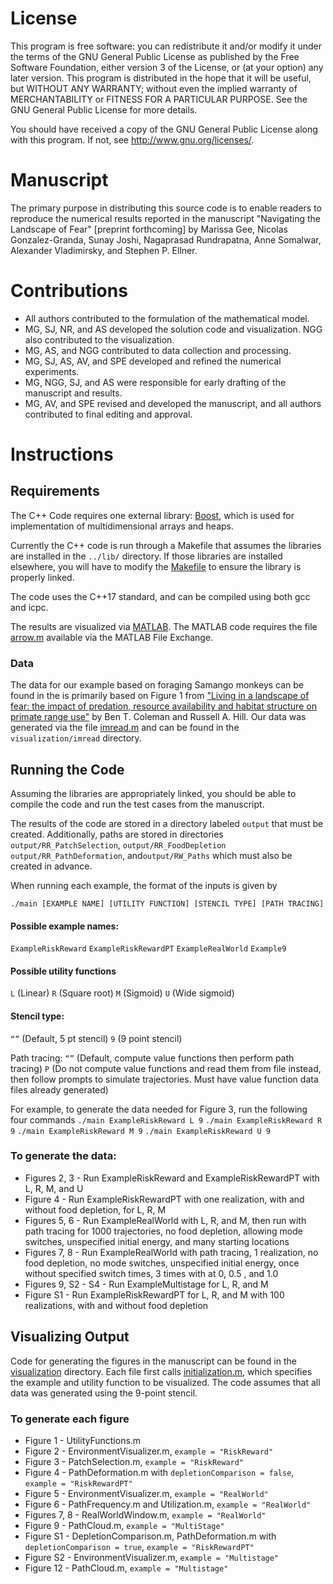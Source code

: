 # License
This program is free software: you can redistribute it and/or modify it under the terms of the GNU General Public License as published by the Free Software Foundation, either version 3 of the License, or (at your option) any later version. This program is distributed in the hope that it will be useful, but WITHOUT ANY WARRANTY; without even the implied warranty of MERCHANTABILITY or FITNESS FOR A PARTICULAR PURPOSE. See the GNU General Public License for more details.

You should have received a copy of the GNU General Public License along with this program. If not, see http://www.gnu.org/licenses/.

# Manuscript
The primary purpose in distributing this source code is to enable readers to reproduce the numerical results reported in the manuscript "Navigating the Landscape of Fear" [preprint forthcoming] by Marissa Gee, Nicolas Gonzalez-Granda, Sunay Joshi, Nagaprasad Rundrapatna, Anne Somalwar, Alexander Vladimirsky, and Stephen P. Ellner.


# Contributions
- All authors contributed to the formulation of the mathematical model.
- MG, SJ, NR, and AS developed the solution code and visualization. NGG also contributed to the visualization.
- MG, AS, and NGG contributed to data collection and processing.
- MG, SJ, AS, AV, and SPE developed and refined the numerical experiments.
- MG, NGG, SJ, and AS were responsible for early drafting of the manuscript and results.
- MG, AV, and SPE revised and developed the manuscript, and all authors contributed to final editing and approval.


# Instructions
## Requirements
The C++ Code requires one external library: [Boost](http://www.boost.org/), which is used for implementation of multidimensional arrays and heaps.

Currently the C++ code is run through a Makefile that assumes the libraries are installed in the `../lib/` directory.
If those libraries are installed elsewhere, you will have to modify the [Makefile](https://github.com/eikonal-equation/Navigating_LoF/blob/main/Makefile) to ensure the library is properly linked.

The code uses the C++17 standard, and can be compiled using both gcc and icpc.

The results are visualized via [MATLAB](https://www.mathworks.com/products/matlab.html).
The MATLAB code requires the file [arrow.m](https://www.mathworks.com/matlabcentral/fileexchange/278-arrow) available via the MATLAB File Exchange.

### Data
The data for our example based on foraging Samango monkeys can be found in the is primarily based on Figure 1 from ["Living in a landscape of fear: the impact of predation, resource availability and habitat structure on primate range use"](https://doi.org/10.1016/j.anbehav.2013.11.027) by Ben T. Coleman and Russell A. Hill. Our data was generated via the file [imread.m](https://github.com/eikonal-equation/Navigating_LoF/blob/main/visualization/imread/imread.m)  and can be found in the `visualization/imread` directory. 

## Running the Code
Assuming the libraries are appropriately linked, you should be able to compile the code and run the test cases from the manuscript.

The results of the code are stored in a directory labeled `output` that must be created. Additionally, paths are stored in directories `output/RR_PatchSelection`, `output/RR_FoodDepletion` `output/RR_PathDeformation`, and`output/RW_Paths` which must also be created in advance.

When running each example, the format of the inputs is given by

`./main [EXAMPLE NAME] [UTILITY FUNCTION] [STENCIL TYPE] [PATH TRACING]`

#### Possible example names:
`ExampleRiskReward`
`ExampleRiskRewardPT`
`ExampleRealWorld`
`Example9`

#### Possible utility functions
`L` (Linear)
`R` (Square root)
`M` (Sigmoid)
`U` (Wide sigmoid)

#### Stencil type:
`“”` (Default, 5 pt stencil)
`9` (9 point stencil)

Path tracing:
`“”` (Default, compute value functions then perform path tracing)
`P` (Do not compute value functions and read them from file instead, then follow prompts to simulate trajectories. Must have value function data files already generated)

For example, to generate the data needed for Figure 3, run the following four commands
`./main ExampleRiskReward L 9`
`./main ExampleRiskReward R 9`
`./main ExampleRiskReward M 9`
`./main ExampleRiskReward U 9`

### To generate the data:
- Figures 2, 3 -  Run ExampleRiskReward and ExampleRiskRewardPT with L, R, M, and U 
- Figure 4 - Run ExampleRiskRewardPT with one realization,  with and without food depletion, for L, R, M
- Figures 5, 6 - Run ExampleRealWorld with L, R, and M, then run with path tracing for 1000 trajectories, no food depletion, allowing mode switches, unspecified initial energy, and many starting locations
- Figures 7, 8 - Run ExampleRealWorld with path tracing, 1 realization, no food depletion, no mode switches, unspecified initial energy, once without specified switch times, 3 times with at 0, 0.5 , and 1.0
- Figures 9, S2 - S4 - Run ExampleMultistage for L, R, and M
- Figure S1 - Run ExampleRiskRewardPT for L, R, and M with 100 realizations, with and without food depletion

## Visualizing Output
Code for generating the figures in the manuscript can be found in the [visualization](https://github.com/eikonal-equation/Navigating_LoF/blob/main/visualization) directory. Each file first calls [initialization.m](https://github.com/eikonal-equation/Navigating_LoF/blob/main/visualization/initialization.m), which specifies the example and utility function to be visualized. The code assumes that all data was generated using the 9-point stencil.

### To generate each figure
- Figure 1 - UtilityFunctions.m
- Figure 2 - EnvironmentVisualizer.m, `example = "RiskReward"`
- Figure 3 - PatchSelection.m, `example = "RiskReward"`
- Figure 4 - PathDeformation.m with `depletionComparison = false`, `example = "RiskRewardPT"`
- Figure 5 - EnvironmentVisualizer.m, `example = "RealWorld"`
- Figure 6 - PathFrequency.m and Utilization.m, `example = "RealWorld"`
- Figures 7, 8 - RealWorldWindow.m, `example = "RealWorld"`
- Figure 9 - PathCloud.m, `example = "MultiStage"`
- Figure S1 - DepletionComparison.m, PathDeformation.m with `depletionComparison = true`, `example = "RiskRewardPT"`
- Figure S2 - EnvironmentVisualizer.m, `example = "Multistage"`
- Figure 12 - PathCloud.m, `example = "Multistage"`
